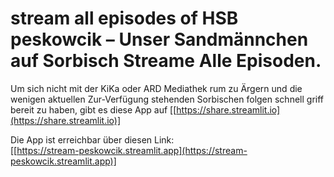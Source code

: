 # stream all episodes of HSB peskowcik – Unser Sandmännchen auf Sorbisch Streame Alle Episoden.

Um sich nicht mit der KiKa oder ARD Mediathek rum zu Ärgern und die wenigen aktuellen Zur-Verfügung stehenden Sorbischen folgen schnell griff bereit zu haben,
gibt es diese App auf [[https://share.streamlit.io](https://share.streamlit.io)]

Die App ist erreichbar über diesen Link:  
[[https://stream-peskowcik.streamlit.app](https://stream-peskowcik.streamlit.app)]
